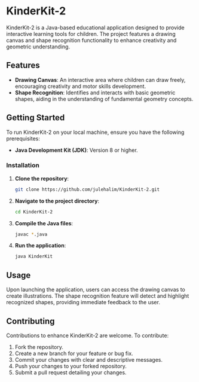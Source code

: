 # KinderKit-2

KinderKit-2 is a Java-based educational application designed to provide interactive learning tools for children. The project features a drawing canvas and shape recognition functionality to enhance creativity and geometric understanding.

## Features

- **Drawing Canvas**: An interactive area where children can draw freely, encouraging creativity and motor skills development.
- **Shape Recognition**: Identifies and interacts with basic geometric shapes, aiding in the understanding of fundamental geometry concepts.

## Getting Started

To run KinderKit-2 on your local machine, ensure you have the following prerequisites:

- **Java Development Kit (JDK)**: Version 8 or higher.

### Installation

1. **Clone the repository**:

   ```bash
   git clone https://github.com/julehalim/KinderKit-2.git
   ```

2. **Navigate to the project directory**:

   ```bash
   cd KinderKit-2
   ```

3. **Compile the Java files**:

   ```bash
   javac *.java
   ```

4. **Run the application**:

   ```bash
   java KinderKit
   ```

## Usage

Upon launching the application, users can access the drawing canvas to create illustrations. The shape recognition feature will detect and highlight recognized shapes, providing immediate feedback to the user.

## Contributing

Contributions to enhance KinderKit-2 are welcome. To contribute:

1. Fork the repository.
2. Create a new branch for your feature or bug fix.
3. Commit your changes with clear and descriptive messages.
4. Push your changes to your forked repository.
5. Submit a pull request detailing your changes.

